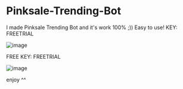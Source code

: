 # Pinksale-Trending-Bot
I made Pinksale Trending Bot and it's work 100% ;)) Easy to use! KEY: FREETRIAL


![image](https://github.com/Maitrongkn/Pinksale-Trending-Bot/assets/88396000/1f8e0e3a-b7d4-4771-ba3a-656248f1fc17)

FREE KEY: FREETRIAL

![image](https://github.com/Maitrongkn/Pinksale-Trending-Bot/assets/88396000/9688a788-0b5e-451e-aaf7-51e87a2e2398)

enjoy ^^
